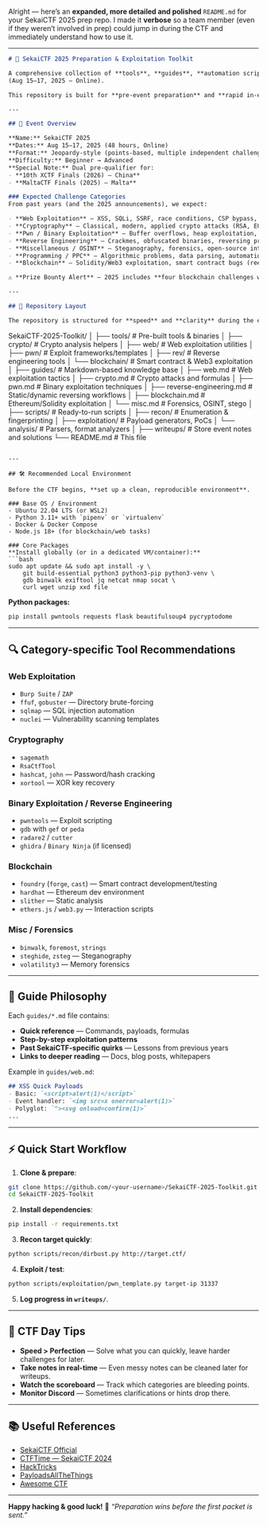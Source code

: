 Alright — here’s an **expanded, more detailed and polished** `README.md` for your SekaiCTF 2025 prep repo.
I made it **verbose** so a team member (even if they weren’t involved in prep) could jump in during the CTF and immediately understand how to use it.

---

```markdown
# 🏴 SekaiCTF 2025 Preparation & Exploitation Toolkit

A comprehensive collection of **tools**, **guides**, **automation scripts**, and **cheat sheets** to assist with challenges in [SekaiCTF 2025](https://ctf.sekai.team/)  
(Aug 15–17, 2025 — Online).

This repository is built for **pre-event preparation** and **rapid in-event exploitation**, designed to speed up common tasks such as reconnaissance, analysis, and exploitation for all major CTF categories.

---

## 📅 Event Overview

**Name:** SekaiCTF 2025  
**Dates:** Aug 15–17, 2025 (48 hours, Online)  
**Format:** Jeopardy-style (points-based, multiple independent challenges)  
**Difficulty:** Beginner → Advanced  
**Special Note:** Dual pre-qualifier for:
- **10th XCTF Finals (2026) — China**
- **MaltaCTF Finals (2025) — Malta**

### Expected Challenge Categories
From past years (and the 2025 announcements), we expect:

- **Web Exploitation** — XSS, SQLi, SSRF, race conditions, CSP bypass, server misconfigs
- **Cryptography** — Classical, modern, applied crypto attacks (RSA, ECC, hash collisions)
- **Pwn / Binary Exploitation** — Buffer overflows, heap exploitation, ret2libc, Windows kernel
- **Reverse Engineering** — Crackmes, obfuscated binaries, reversing protocols
- **Miscellaneous / OSINT** — Steganography, forensics, open-source intelligence
- **Programming / PPC** — Algorithmic problems, data parsing, automation
- **Blockchain** — Solidity/Web3 exploitation, smart contract bugs (reentrancy, delegatecall, signature forgery)

⚠ **Prize Bounty Alert** — 2025 includes **four blockchain challenges with USDT bounties** for the fastest solves.

---

## 📂 Repository Layout

The repository is structured for **speed** and **clarity** during the event:

```

SekaiCTF-2025-Toolkit/
│
├── tools/                      # Pre-built tools & binaries
│   ├── crypto/                  # Crypto analysis helpers
│   ├── web/                     # Web exploitation utilities
│   ├── pwn/                     # Exploit frameworks/templates
│   ├── rev/                     # Reverse engineering tools
│   └── blockchain/              # Smart contract & Web3 exploitation
│
├── guides/                     # Markdown-based knowledge base
│   ├── web.md                   # Web exploitation tactics
│   ├── crypto.md                # Crypto attacks and formulas
│   ├── pwn.md                   # Binary exploitation techniques
│   ├── reverse-engineering.md   # Static/dynamic reversing workflows
│   ├── blockchain.md            # Ethereum/Solidity exploitation
│   └── misc.md                  # Forensics, OSINT, stego
│
├── scripts/                    # Ready-to-run scripts
│   ├── recon/                   # Enumeration & fingerprinting
│   ├── exploitation/            # Payload generators, PoCs
│   └── analysis/                 # Parsers, format analyzers
│
├── writeups/                   # Store event notes and solutions
└── README.md                   # This file

````

---

## 🛠 Recommended Local Environment

Before the CTF begins, **set up a clean, reproducible environment**.

### Base OS / Environment
- Ubuntu 22.04 LTS (or WSL2)
- Python 3.11+ with `pipenv` or `virtualenv`
- Docker & Docker Compose
- Node.js 18+ (for blockchain/web tasks)

### Core Packages
**Install globally (or in a dedicated VM/container):**
```bash
sudo apt update && sudo apt install -y \
    git build-essential python3 python3-pip python3-venv \
    gdb binwalk exiftool jq netcat nmap socat \
    curl wget unzip xxd file
````

**Python packages:**

```bash
pip install pwntools requests flask beautifulsoup4 pycryptodome
```

---

## 🔍 Category-specific Tool Recommendations

### Web Exploitation

* `Burp Suite` / `ZAP`
* `ffuf`, `gobuster` — Directory brute-forcing
* `sqlmap` — SQL injection automation
* `nuclei` — Vulnerability scanning templates

### Cryptography

* `sagemath`
* `RsaCtfTool`
* `hashcat`, `john` — Password/hash cracking
* `xortool` — XOR key recovery

### Binary Exploitation / Reverse Engineering

* `pwntools` — Exploit scripting
* `gdb` with `gef` or `peda`
* `radare2` / `cutter`
* `ghidra` / `Binary Ninja` (if licensed)

### Blockchain

* `foundry` (`forge`, `cast`) — Smart contract development/testing
* `hardhat` — Ethereum dev environment
* `slither` — Static analysis
* `ethers.js` / `web3.py` — Interaction scripts

### Misc / Forensics

* `binwalk`, `foremost`, `strings`
* `steghide`, `zsteg` — Steganography
* `volatility3` — Memory forensics

---

## 📖 Guide Philosophy

Each `guides/*.md` file contains:

* **Quick reference** — Commands, payloads, formulas
* **Step-by-step exploitation patterns**
* **Past SekaiCTF-specific quirks** — Lessons from previous years
* **Links to deeper reading** — Docs, blog posts, whitepapers

Example in `guides/web.md`:

```markdown
## XSS Quick Payloads
- Basic: `<script>alert(1)</script>`
- Event handler: `<img src=x onerror=alert(1)>`
- Polyglot: `"><svg onload=confirm(1)>`
...
```

---

## ⚡ Quick Start Workflow

1. **Clone & prepare**:

```bash
git clone https://github.com/<your-username>/SekaiCTF-2025-Toolkit.git
cd SekaiCTF-2025-Toolkit
```

2. **Install dependencies**:

```bash
pip install -r requirements.txt
```

3. **Recon target quickly**:

```bash
python scripts/recon/dirbust.py http://target.ctf/
```

4. **Exploit / test**:

```bash
python scripts/exploitation/pwn_template.py target-ip 31337
```

5. **Log progress in `writeups/`**.

---

## 📌 CTF Day Tips

* **Speed > Perfection** — Solve what you can quickly, leave harder challenges for later.
* **Take notes in real-time** — Even messy notes can be cleaned later for writeups.
* **Watch the scoreboard** — Track which categories are bleeding points.
* **Monitor Discord** — Sometimes clarifications or hints drop there.

---

## 📚 Useful References

* [SekaiCTF Official](https://ctf.sekai.team/)
* [CTFTime — SekaiCTF 2024](https://ctftime.org/event/2243/tasks/)
* [HackTricks](https://book.hacktricks.xyz/)
* [PayloadsAllTheThings](https://github.com/swisskyrepo/PayloadsAllTheThings)
* [Awesome CTF](https://github.com/apsdehal/awesome-ctf)

---

**Happy hacking & good luck!** 🐾
*“Preparation wins before the first packet is sent.”*
